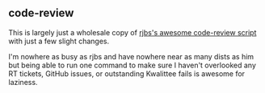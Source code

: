 code-review
-----------

This is largely just a wholesale copy of [rjbs's awesome code-review script](http://rjbs.manxome.org/rubric/entry/2007) with just a few slight changes.

I'm nowhere as busy as rjbs and have nowhere near as many dists as him but being able to run one command to make sure I haven't overlooked any RT tickets, GitHub issues, or outstanding Kwalittee fails is awesome for laziness.
